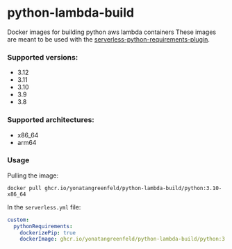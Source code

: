 # python-lambda-build
Docker images for building python aws lambda containers
These images are meant to be used with the 
[serverless-python-requirements-plugin](https://www.serverless.com/plugins/serverless-python-requirements).

### Supported versions:
- 3.12
- 3.11
- 3.10
- 3.9
- 3.8
### Supported architectures:
- x86_64
- arm64

### Usage
Pulling the image:
```shell
docker pull ghcr.io/yonatangreenfeld/python-lambda-build/python:3.10-x86_64
```

In the `serverless.yml` file:
```yaml
custom:
  pythonRequirements:
    dockerizePip: true
    dockerImage: ghcr.io/yonatangreenfeld/python-lambda-build/python:3.10-x86_64
```
